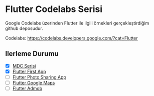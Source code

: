 # Flutter Codelabs Serisi
Google Codelabs üzerinden Flutter ile ilgili örnekleri gerçekleştirdiğim github deposudur.

Codelabs: https://codelabs.developers.google.com/?cat=Flutter

## Ilerleme Durumu
- [x] [MDC Serisi](https://codelabs.developers.google.com/codelabs/mdc-104-flutter/index.html?index=..%2F..index#2)
- [x] [Flutter First App](https://codelabs.developers.google.com/codelabs/mdc-104-flutter/index.html?index=..%2F..index#2)
- [ ] [Flutter Photo Sharing App](https://codelabs.developers.google.com/codelabs/mdc-104-flutter/index.html?index=..%2F..index#2)
- [ ] [Flutter Google Maps](https://codelabs.developers.google.com/codelabs/mdc-104-flutter/index.html?index=..%2F..index#2)
- [ ] [Flutter Admob](https://codelabs.developers.google.com/codelabs/mdc-104-flutter/index.html?index=..%2F..index#2)